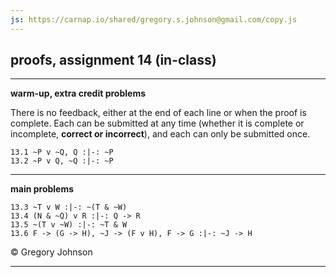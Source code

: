 ```yaml
---
js: https://carnap.io/shared/gregory.s.johnson@gmail.com/copy.js
--- 
```


## proofs, assignment 14 (in-class)

---

**warm-up, extra credit problems**

There is no feedback, either at the end of each line or when the proof is complete. Each can be submitted at any time (whether it is complete or incomplete, **correct or incorrect**), and each can only be submitted once.

~~~{.ProofChecker .JohnsonSL options="fonts tabindent render exam" guides="fitch" feedback="none" points="1" late-credit="1"}
13.1 ~P v ~Q, Q :|-: ~P
13.2 ~P v Q, ~Q :|-: ~P
~~~

---

**main problems**

~~~{.ProofChecker .JohnsonSL options="fonts tabindent render" guides="fitch" points="25" late-credit="17"}
13.3 ~T v W :|-: ~(T & ~W)
13.4 (N & ~Q) v R :|-: Q -> R
13.5 ~(T v ~W) :|-: ~T & W
13.6 F -> (G -> H), ~J -> (F v H), F -> G :|-: ~J -> H
~~~


<p>&copy; <script>document.write(new Date().getFullYear())</script> Gregory Johnson</p>
 
---